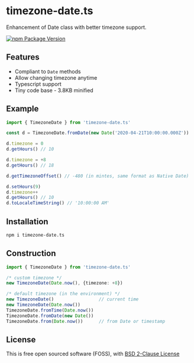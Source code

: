 # timezone-date.ts
Enhancement of Date class with better timezone support.

[![npm Package Version](https://img.shields.io/npm/v/timezone-date.ts.svg?maxAge=3600)](https://www.npmjs.com/package/timezone-date.ts)

## Features
- Compliant to `Date` methods
- Allow changing timezone anytime
- Typescript support
- Tiny code base - 3.8KB minified

## Example
```typescript
import { TimezoneDate } from 'timezone-date.ts'

const d = TimezoneDate.fromDate(new Date('2020-04-21T10:00:00.000Z'))

d.timezone = 0
d.getHours() // 10

d.timezone = +8
d.getHours() // 18

d.getTimezoneOffset() // -480 (in mintes, same format as Native Date)

d.setHours(9)
d.timezone++
d.getHours() // 10
d.toLocaleTimeString() // '10:00:00 AM'
```

## Installation
```bash
npm i timezone-date.ts
```
## Construction
```typescript
import { TimezoneDate } from 'timezone-date.ts'

/* custom timezone */
new TimezoneDate(Date.now(), {timezone: +8})

/* default timezone (in the environment) */
new TimezoneDate()                 // current time
new TimezoneDate(Date.now())
TimezoneDate.fromTime(Date.now())
TimezoneDate.fromDate(new Date())
TimezoneDate.from(Date.now())      // from Date or timestamp
```

## License
This is free open sourced software (FOSS), with [BSD 2-Clause License](./LICENSE)
